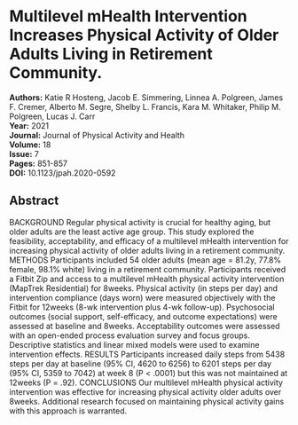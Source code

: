 # Multilevel mHealth Intervention Increases Physical Activity of Older Adults Living in Retirement Community.

**Authors:** Katie R Hosteng, Jacob E. Simmering, Linnea A. Polgreen, James F. Cremer, Alberto M. Segre, Shelby L. Francis, Kara M. Whitaker, Philip M. Polgreen, Lucas J. Carr  
**Year:** 2021  
**Journal:** Journal of Physical Activity and Health  
**Volume:** 18  
**Issue:** 7  
**Pages:** 851-857  
**DOI:** 10.1123/jpah.2020-0592  

## Abstract
BACKGROUND Regular physical activity is crucial for healthy aging, but older adults are the least active age group. This study explored the feasibility, acceptability, and efficacy of a multilevel mHealth intervention for increasing physical activity of older adults living in a retirement community. METHODS Participants included 54 older adults (mean age = 81.2y, 77.8% female, 98.1% white) living in a retirement community. Participants received a Fitbit Zip and access to a multilevel mHealth physical activity intervention (MapTrek Residential) for 8weeks. Physical activity (in steps per day) and intervention compliance (days worn) were measured objectively with the Fitbit for 12weeks (8-wk intervention plus 4-wk follow-up). Psychosocial outcomes (social support, self-efficacy, and outcome expectations) were assessed at baseline and 8weeks. Acceptability outcomes were assessed with an open-ended process evaluation survey and focus groups. Descriptive statistics and linear mixed models were used to examine intervention effects. RESULTS Participants increased daily steps from 5438 steps per day at baseline (95% CI, 4620 to 6256) to 6201 steps per day (95% CI, 5359 to 7042) at week 8 (P < .0001) but this was not maintained at 12weeks (P = .92). CONCLUSIONS Our multilevel mHealth physical activity intervention was effective for increasing physical activity older adults over 8weeks. Additional research focused on maintaining physical activity gains with this approach is warranted.


